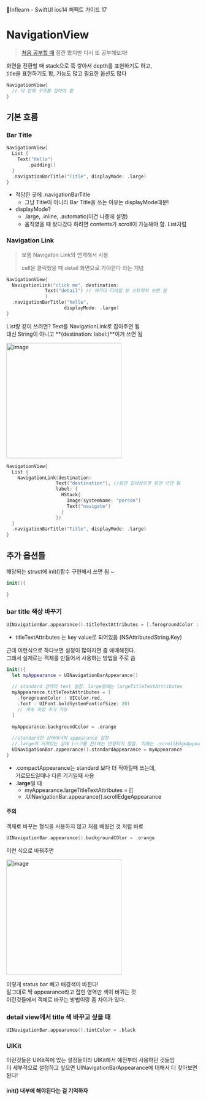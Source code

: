 📍Inflearn - SwiftUI ios14 퍼펙트 가이드 17

# NavigationView

> [처음 공부할 때](https://github.com/iamcho2/SwiftUI-study-note/blob/master/201103-Form-NavigationView-State.md) 잠깐 봤지만 다시 또 공부해보자!

화면을 전환할 때 stack으로 쭉 쌓아서 depth를 표현하기도 하고,  
title을 표현하기도 함, 기능도 많고 필요한 옵션도 많다

```swift
NavigationView{
  // 이 안에 구조를 잡아야 함
}
```



## 기본 흐름

### Bar Title

```swift
NavigationView{
  List {
    Text("Hello")
    	.padding()
  }
  .navigationBarTitle("Title", displayMode: .large)
}
```

* 적당한 곳에 .navigationBarTitle
  * 그냥 Title이 아니라 Bar Title을 쓰는 이유는 displayMode때문!
* displayMode?
  * .large, .inline, .automatic(이건 나중에 설명)
  * 움직였을 때 왔다갔다 하려면 contents가 scroll이 가능해야 함. List처럼



### Navigation Link

> 보통 Navigaton Link와 연계해서 사용
>
> cell을 클릭했을 때 detail 화면으로 가야한다 라는 개념

```swift
NavigationView{
  NavigationLink("click me", destination:
              Text("detail") // 여기다 디테일 뷰 스트럭쳐 쓰면 됨
              )
  .navigationBarTitle("hello",
                     displayMode: .large)
}
```



List랑 같이 쓰려면? Text를 NavigationLink로 잡아주면 됨  
대신 String이 아니고 **(destination: label:)**이거 쓰면 됨

<img src="https://user-images.githubusercontent.com/28949235/99279211-4e9a0980-2873-11eb-9474-900e2186c69d.png" alt="image" width="300" /> 

```swift
NavigationView{
  List {
    NavigationLink(destination: 
                  Text("destination"), //화면 잡아놨으면 화면 쓰면 됨
                  label: {
                    HStack{
                      Image(systemName: "person")
                      Text("navigate")
                    }
                  })
  }
  .navigationBarTitle("Title", displayMode: .large)
}
```



## 추가 옵션들

해당되는 struct에 init()함수 구현해서 쓰면 됨 ~

```swift
init(){
  
}
```

### bar title 색상 바꾸기

```swift
UINavigationBar.appearance().titleTextAttributes = [.foregroundColor : UIColor.red]
```

* titleTextAttributes 는 key value로 되어있음 (NSAttributedString.Key)



근데 이런식으로 하다보면 설정이 많아지면 좀 애매해진다.  
그래서 실제로는 객체를 만들어서 사용하는 방법을 주로 씀

```swift
init(){
  let myAppearance = UINavigationBarAppearance()
  
  // standard 상태의 text 설정. large일때는 largeTitleTextAttributes
  myAppearance.titleTextAttributes = [
    .foregroundColor : UIColor.red,
    .font : UIFont.boldSystemFont(ofSize: 20)
    // 계속 속성 추가 가능
  ]
  
  myAppearance.backgroundColor = .orange
  
  //standard한 상태에서의 appearance 설정
  //.large의 커져있는 상태 (스크롤 전)에는 반영되지 않음. 이때는 .scrollEdgeAppearance
  UINavigationBar.appearance().standardAppearance = myAppearance
}
```

* .compactAppearance는 standard 보다 더 작아질때 쓰는데,  
  가로모드일때나 다른 기기일때 사용
* **.large**일 때
  * myAppearance.largeTitleTextAttributes = []
  * .UINavigationBar.appearance().scrollEdgeAppearance



#### 주의

객체로 바꾸는 형식을 사용하지 않고 처음 배웠던 것 처럼 바로

```swift
UINavigationBar.appearance().backgroundCOlor = .orange
```

이런 식으로 바꿔주면

<img src="https://user-images.githubusercontent.com/28949235/99280606-de8c8300-2874-11eb-8f8a-e82543aeb1e9.png" alt="image" width="300" />

이렇게 status bar 빼고 배경색이 바뀐다!  
말그대로 딱 appearance라고 잡힌 영역만 색이 바뀌는 것  
이런것들에서 객체로 바꾸는 방법이랑 좀 차이가 있다.



### detail view에서 title 색 바꾸고 싶을 때

```swift
UINavigationBar.appearance().tintColor = .black
```



### UIKit

이런것들은 UIKit쪽에 있는 설정들이라 UIKit에서 예전부터 사용하던 것들임  
더 세부적으로 설정하고 싶으면 UINavigationBarAppearance에 대해서 더 찾아보면 된다!



#### init() 내부에 해야된다는 걸 기억하자




